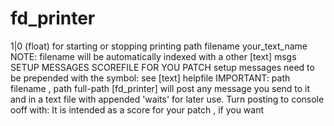 # fd_printer 



 

 

1|0 (float) for starting or stopping
printing path filename your_text_name
NOTE: filename will be automatically indexed with a
other [text] msgs
SETUP MESSAGES
SCOREFILE FOR YOU PATCH
setup messages need to be prepended with the symbol:
see [text] helpfile
IMPORTANT: path filename , path full-path
[fd_printer] will post any message you send to it and
in a text file with appended 'waits' for later use.
Turn posting to console ooff with:
It is intended as a score for your patch , if you want


 
